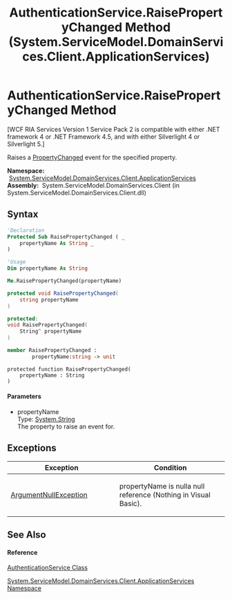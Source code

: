 ﻿---
title: AuthenticationService.RaisePropertyChanged Method  (System.ServiceModel.DomainServices.Client.ApplicationServices)
TOCTitle: RaisePropertyChanged Method
ms:assetid: M:System.ServiceModel.DomainServices.Client.ApplicationServices.AuthenticationService.RaisePropertyChanged(System.String)
ms:mtpsurl: https://msdn.microsoft.com/en-us/library/system.servicemodel.domainservices.client.applicationservices.authenticationservice.raisepropertychanged(v=VS.91)
ms:contentKeyID: 28899058
ms.date: 01/27/2012
mtps_version: v=VS.91
f1_keywords:
- System.ServiceModel.DomainServices.Client.ApplicationServices.AuthenticationService.RaisePropertyChanged
dev_langs:
- CSharp
- JScript
- VB
- FSharp
- c++
api_location:
- System.ServiceModel.DomainServices.Client.dll
api_name:
- System.ServiceModel.DomainServices.Client.ApplicationServices.AuthenticationService.RaisePropertyChanged
api_type:
- Managed
topic_type:
- apiref
- kbSyntax
product_family_name: VS
ROBOTS: INDEX,FOLLOW
---

# AuthenticationService.RaisePropertyChanged Method

\[WCF RIA Services Version 1 Service Pack 2 is compatible with either .NET framework 4 or .NET Framework 4.5, and with either Silverlight 4 or Silverlight 5.\]

Raises a [PropertyChanged](https://msdn.microsoft.com/en-us/library/ms133023) event for the specified property.

**Namespace:**  [System.ServiceModel.DomainServices.Client.ApplicationServices](ff457765\(v=vs.91\).md)  
**Assembly:**  System.ServiceModel.DomainServices.Client (in System.ServiceModel.DomainServices.Client.dll)

## Syntax

``` vb
'Declaration
Protected Sub RaisePropertyChanged ( _
    propertyName As String _
)
```

``` vb
'Usage
Dim propertyName As String

Me.RaisePropertyChanged(propertyName)
```

``` csharp
protected void RaisePropertyChanged(
    string propertyName
)
```

``` c++
protected:
void RaisePropertyChanged(
    String^ propertyName
)
```

``` fsharp
member RaisePropertyChanged : 
        propertyName:string -> unit 
```

``` jscript
protected function RaisePropertyChanged(
    propertyName : String
)
```

#### Parameters

  - propertyName  
    Type: [System.String](https://msdn.microsoft.com/en-us/library/s1wwdcbf)  
    The property to raise an event for.  

## Exceptions

<table>
<colgroup>
<col style="width: 50%" />
<col style="width: 50%" />
</colgroup>
<thead>
<tr class="header">
<th>Exception</th>
<th>Condition</th>
</tr>
</thead>
<tbody>
<tr class="odd">
<td><a href="https://msdn.microsoft.com/en-us/library/27426hcy">ArgumentNullException</a></td>
<td><p>propertyName is nulla null reference (Nothing in Visual Basic).</p></td>
</tr>
</tbody>
</table>

## See Also

#### Reference

[AuthenticationService Class](ff457927\(v=vs.91\).md)

[System.ServiceModel.DomainServices.Client.ApplicationServices Namespace](ff457765\(v=vs.91\).md)

